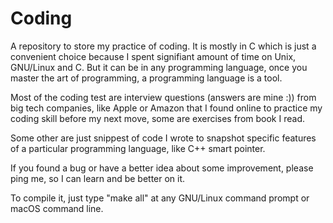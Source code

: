 # Coding

A repository to store my practice of coding. It is mostly in C which is just a convenient 
choice because I spent signifiant amount of time on Unix, GNU/Linux and C. But it can be
in any programming language, once you master the art of programming, a programming language
is a tool.

Most of the coding test are interview questions (answers are mine :)) from big tech companies,
like Apple or Amazon that I found online to practice my coding skill before my next move, 
some are exercises from book I read.

Some other are just snippest of code I wrote to snapshot specific features of a particular
programming language, like C++ smart pointer.

If you found a bug or have a better idea about some improvement, please ping me, so I can
learn and be better on it.

To compile it, just type "make all" at any GNU/Linux command prompt or macOS command line.
